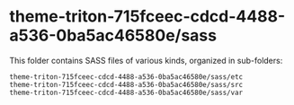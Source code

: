 # theme-triton-715fceec-cdcd-4488-a536-0ba5ac46580e/sass

This folder contains SASS files of various kinds, organized in sub-folders:

    theme-triton-715fceec-cdcd-4488-a536-0ba5ac46580e/sass/etc
    theme-triton-715fceec-cdcd-4488-a536-0ba5ac46580e/sass/src
    theme-triton-715fceec-cdcd-4488-a536-0ba5ac46580e/sass/var
